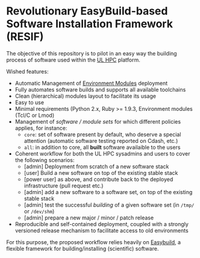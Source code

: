 # Revolutionary EasyBuild-based Software Installation Framework (RESIF)

The objective of this repository is to pilot in an easy way the building process of software used within the [UL HPC](http://hpc.uni.lu) platform.

Wished features:

* Automatic Management of [Environment Modules](http://modules.sourceforge.net/) deployment
* Fully automates software builds and supports all available toolchains
* Clean (hierarchical) modules layout to facilitate its usage
* Easy to use
* Minimal requirements (Python 2.x, Ruby >= 1.9.3, Environment modules (Tcl/C or Lmod) 
* Management of _software / module sets_ for which different policies applies, for instance:
  * `core`: set of software present by default, who deserve a special attention (automatic software testing reported on Cdash, etc.)
  * `all`: in addition to core, all **built** software availaible to the users
* Coherent workflow for both the UL HPC sysadmins and users to cover the following scenarios:
  * [admin] Deployment from scratch of a new software stack
  * [user]  Build a new software on top of the existing stable stack
  * [power user]  as above, and contribute back to the deployed infrastructure (pull request etc.)
  * [admin] add a new software to a software set, on top of the existing stable stack
  * [admin] test the successful _building_ of a given software set (in `/tmp/` or `/dev/shm`) 
  * [admin] prepare a new major / minor / patch release 
* Reproducible and self-contained deployment, coupled with a strongly versioned release mechanism to facilitate access to old environments

For this purpose, the proposed workflow relies heavily on [Easybuild](http://hpcugent.github.io/easybuild/), a flexible framework for building/installing (scientific) software. 


